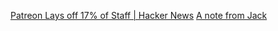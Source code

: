 
[Patreon Lays off 17% of Staff | Hacker News](https://news.ycombinator.com/item?id=32826610)
[A note from Jack](https://news.patreon.com/articles/a-note-from-jack)

